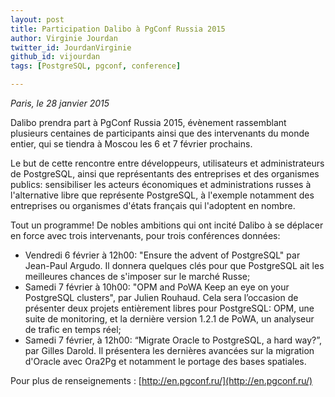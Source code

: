 ```yaml
---
layout: post
title: Participation Dalibo à PgConf Russia 2015
author: Virginie Jourdan
twitter_id: JourdanVirginie   
github_id: vijourdan
tags: [PostgreSQL, pgconf, conference]

---
```

*Paris, le 28 janvier 2015*

Dalibo prendra part à PgConf Russia 2015, évènement rassemblant plusieurs centaines de participants ainsi que des intervenants du monde entier, qui se tiendra à Moscou les 6 et 7 février prochains.

<!--MORE-->

Le but de cette rencontre entre développeurs, utilisateurs et administrateurs de PostgreSQL, ainsi que représentants des entreprises et des organismes publics: sensibiliser les acteurs économiques et administrations russes à l'alternative libre que représente PostgreSQL, à l'exemple notamment des entreprises ou organismes d'états français qui l'adoptent en nombre. 

Tout un programme! De nobles ambitions qui ont incité Dalibo à se déplacer en force avec trois intervenants, pour trois conférences données:

  * Vendredi 6 février à 12h00: "Ensure the advent of PostgreSQL" par Jean-Paul Argudo. Il donnera quelques clés pour que PostgreSQL ait les meilleures chances de s'imposer sur le marché Russe;
  * Samedi 7 février à 10h00: "OPM and PoWA Keep an eye on your PostgreSQL clusters", par Julien Rouhaud. Cela sera l’occasion de présenter deux projets entièrement libres pour PostgreSQL: OPM, une suite de monitoring, et la dernière version 1.2.1 de PoWA, un analyseur de trafic en temps réel;
  * Samedi 7 février, à 12h00: “Migrate Oracle to PostgreSQL, a hard way?”, par Gilles Darold. Il présentera les dernières avancées sur la migration d'Oracle avec Ora2Pg et notamment le portage des bases spatiales.

Pour plus de renseignements : [http://en.pgconf.ru/](http://en.pgconf.ru/)
